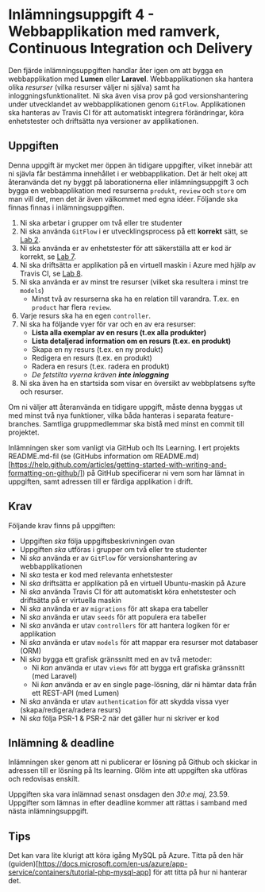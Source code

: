 # Inlämningsuppgift 4 - Webbapplikation med ramverk, Continuous Integration och Delivery

Den fjärde inlämningsuppgiften handlar åter igen om att bygga en webbapplikation med **Lumen** eller **Laravel**. Webbapplikationen ska hantera olika *resurser* (vilka resurser väljer ni själva) samt ha inloggningsfunktionalitet. Ni ska även visa prov på god versionshantering under utvecklandet av webbapplikationen genom `GitFlow`. Applikationen ska hanteras av Travis CI för att automatiskt integrera förändringar, köra enhetstester och driftsätta nya versioner av applikationen.

## Uppgiften

Denna uppgift är mycket mer öppen än tidigare uppgifter, vilket innebär att ni sjävla får bestämma innehållet i er webbapplikation. Det är helt okej att återanvända det ny byggt på laborationerna eller inlämningsuppgift 3 och bygga en webbapplikation med resurserna `produkt`, `review` och `store` om man vill det, men det är även välkommet med egna idéer. Följande ska finnas finnas i inlämningsuppgiften.

1. Ni ska arbetar i grupper om två eller tre studenter
2. Ni ska använda `GitFlow` i er utvecklingsprocess på ett **korrekt** sätt, se [Lab 2](../../Labs/2/git.md).
3. Ni ska använda er av enhetstester för att säkerställa att er kod är korrekt, se [Lab 7](../../Labs/7/tester_och_refaktorisering.md).
4. Ni ska driftsätta er applikation på en virtuell maskin i Azure med hjälp av Travis CI, se [Lab 8](../../Labs/8/ddi.md).
5. Ni ska använda er av minst tre resurser (vilket ska resultera i minst tre `models`)
    - Minst två av resurserna ska ha en relation till varandra. T.ex. en `product` har flera `review`.
6. Varje resurs ska ha en egen `controller`.
7. Ni ska ha följande vyer för var och en av era resurser:
    - **Lista alla exemplar av en resurs (t.ex alla produkter)**
    - **Lista detaljerad information om en resurs (t.ex. en produkt)**
    - Skapa en ny resurs (t.ex. en ny produkt)
    - Redigera en resurs (t.ex. en produkt)
    - Radera en resurs (t.ex. radera en produkt)
    - _De fetstilta vyerna kräven **inte inloggning**_
8. Ni ska även ha en startsida som visar en översikt av webbplatsens syfte och resurser.

Om ni väljer att återanvända en tidigare uppgift, måste denna byggas ut med minst två nya funktioner, vilka båda hanteras i separata feature-branches. Samtliga gruppmedlemmar ska bistå med minst en commit till projektet.

Inlämningen sker som vanligt via GitHub och Its Learning. I ert projekts README.md-fil (se (GitHubs information om README.md)[https://help.github.com/articles/getting-started-with-writing-and-formatting-on-github/]) på GitHub specificerar ni vem som har lämnat in uppgiften, samt adressen till er färdiga applikation i drift.

## Krav

Följande krav finns på uppgiften:

- Uppgiften *ska* följa uppgiftsbeskrivningen ovan
- Uppgiften *ska* utföras i grupper om två eller tre studenter
- Ni *ska* använda er av `GitFlow` för versionshantering av webbapplikationen
- Ni *ska* testa er kod med relevanta enhetstester
- Ni *ska* driftsätta er applikation på en virtuell Ubuntu-maskin på Azure
- Ni *ska* använda Travis CI för att automatiskt köra enhetstester och driftsätta på er virtuella maskin
- Ni *ska* använda er av `migrations` för att skapa era tabeller
- Ni *ska* använda er utav `seeds` för att populera era tabeller
- Ni *ska* använda er utav `controllers` för att hantera logiken för er applikation
- Ni *ska* använda er utav `models` för att mappar era resurser mot databaser (ORM)
- Ni *ska* bygga ett grafisk gränssnitt med en av två metoder:
  - Ni *kan* använda er utav `views` för att bygga ert grafiska gränssnitt (med Laravel)
  - Ni *kan* använda er av en single page-lösning, där ni hämtar data från ett REST-API (med Lumen)
- Ni *ska* använda er utav `authentication` för att skydda vissa vyer (skapa/redigera/radera resurs)
- Ni *ska* följa PSR-1 & PSR-2 när det gäller hur ni skriver er kod

## Inlämning & deadline
Inlämningen sker genom att ni publicerar er lösning på Github och skickar in adressen till er lösning på Its learning. Glöm inte att uppgiften ska utföras och redovisas enskilt.

Uppgiften ska vara inlämnad senast onsdagen den *30:e maj*, 23.59. Uppgifter som lämnas in efter deadline kommer att rättas i samband med nästa inlämningsuppgift.

## Tips

Det kan vara lite klurigt att köra igång MySQL på Azure. Titta på den här (guiden)[https://docs.microsoft.com/en-us/azure/app-service/containers/tutorial-php-mysql-app] för att titta på hur ni hanterar det.
